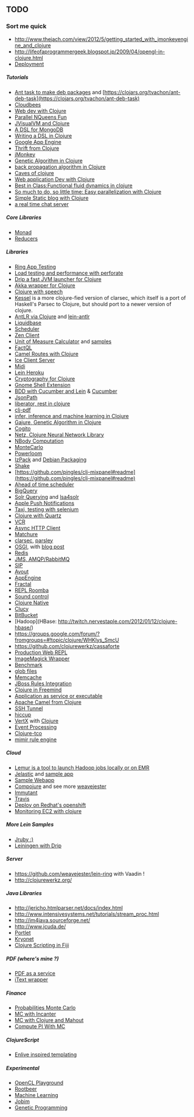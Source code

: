 ## TODO 

### Sort me quick
* http://www.thejach.com/view/2012/5/getting_started_with_jmonkeyengine_and_clojure
* http://lifeofaprogrammergeek.blogspot.jp/2009/04/opengl-in-clojure.html
* [Deployment](http://stackoverflow.com/questions/2915209/clojure-deployment)

##### Tutorials
* [Ant task to make deb packages](http://code.google.com/p/ant-deb-task/) and [https://clojars.org/tvachon/ant-deb-task](https://clojars.org/tvachon/ant-deb-task)
* [Cloudbees](http://earthly-powers.blogspot.jp/2011/10/using-lein-to-deploy-clojure-ring.html)
* [Web dev with Clojure](http://www.vijaykiran.com/2012/01/17/web-application-development-with-clojure-part-2/)
* [Parallel NQueens Fun](http://blog.mired.org/2011/03/easy-parallel-processing-in-clojure.html)
* [JVisualVM and Clojure](http://www.fatvat.co.uk/2009/05/jvisualvm-and-clojure.html)
* [A DSL for MongoDB](http://christophermaier.name/blog/2011/07/17/creating-a-query-dsl-using-clojure-and-mongodb)
* [Writing a DSL in Clojure](http://vrac.cgrand.net/DSL.pdf)
* [Google App Engine](http://www.hackers-with-attitude.com/2009/08/intertactive-programming-with-clojure.html)
* [Thrift from Clojure](http://thecomputersarewinning.com/post/simple-thrift-in-clojure/)
* [jMonkey](http://www.thejach.com/view/2012/5/getting_started_with_jmonkeyengine_and_clojure)
* [Genetic Algorithm in Clojure](http://ethanfast.com/2009/09/ga-framework/)
* [back propagation algorithm in Clojure](http://www.fatvat.co.uk/2009/06/back-propagation-algorithm-in-clojure.html)
* [Caves of clojure](http://stevelosh.com/blog/2012/07/caves-of-clojure-03-4/)
* [Web application Dev with Clojure](http://www.vijaykiran.com/2012/01/17/web-application-development-with-clojure-part-2/)
* [Best in Class:Functional fluid dynamics in clojure](http://www.bestinclass.dk/index.clj/2010/03/functional-fluid-dynamics-in-clojure.html)
* [So much to do, so little time: Easy parallelization with Clojure](http://blog.rguha.net/?p=153)
* [Simple Static blog with Clojure](http://thegeez.net/2012/03/15/static_blog_on_github_with_enlive.html)
* [a real time chat server](http://alexkehayias.tumblr.com/post/28783286946/a-simple-real-time-chat-server-using-clojure-and-aleph)

##### Core Libraries
* [Monad](https://github.com/clojure/algo.monads)
* [Reducers](http://clojure.com/blog/2012/05/08/reducers-a-library-and-model-for-collection-processing.html)

##### Libraries
* [Ring App Testing](https://github.com/xeqi/kerodon)
* [Load testing and performance with perforate](https://github.com/davidsantiago/perforate)
* [Drip a fast JVM launcher for Clojure](https://github.com/flatland/drip)
* [Akka wrapper for Clojure](https://github.com/gaverhae/okku)
* [Clojure with speech](https://github.com/klutometis/speech-recognition)
* [Kessel](https://github.com/apgwoz/kessel) is a more clojure-fied version of clarsec, which itself is a port of Haskell's Parsec to Clojure, but should port to a newer version of clojure.
* [AntLR via Clojure](http://briancarper.net/blog/554/antlr-via-clojure) and [lein-antlr](http://github.com/alexhall/lein-antlr)
* [Liquidbase](https://github.com/kumarshantanu/clj-liquibase)
* [Scheduler](https://github.com/Factual/timely)
* [Zen Client](https://github.com/rcampbell/zenclient)
* [Unit of Measure Calculator](https://github.com/martintrojer/frinj) and [samples](https://github.com/martintrojer/frinj/blob/master/src/frinj/examples.clj)
* [FactQL](https://github.com/dirtyvagabond/factql)
* [Camel Routes with Clojure](https://github.com/hmanish/clj-camel)
* [Ice Client Server](https://github.com/jblomo/iceclient)
* [Midi](https://github.com/pcsanwald/clojure-midi)
* [Lein Heroku](https://github.com/technomancy/lein-heroku)
* [Cryptography for Clojure](https://github.com/pjstadig/alice)
* [Gnome Shell Extension](https://github.com/technomancy/lein-gnome)	
* [BDD with Cucumber and Lein](https://github.com/nilswloka/lein-cucumber) & [Cucumber](http://www.matthewtodd.info/?p=112)
* [JsonPath](https://github.com/gga/json-path)
* [liberator, rest in clojure](https://github.com/clojure-liberator/liberator)
* [clj-pdf](https://github.com/yogthos/clj-pdf)
* [infer, inference and machine learning in Clojure](https://github.com/ssurgnier/infer)
* [Gajure, Genetic Algorithm in Clojure](https://github.com/Ejhfast/Gajure)
* [Cogito](http://liebke.github.com/cogito/)
* [Netz, Clojure Neural Network Library](https://github.com/nickewing/netz)
* [NBody Computation](https://github.com/farr/Clojure-Nbody-Library)
* [MonteCarlo](https://github.com/farr/mcmc-clojure)
* [Powerloom](https://github.com/davelambert/clojure-powerloom)
* [IzPack](https://github.com/kanayo/izpack) and [Debian Packaging](https://github.com/erickg/lein-debian)
* [Shake](http://sunng.info/blog/2012/09/shake-every-program-can-be-a-clojure-function/)
* [https://github.com/pingles/clj-mixpanel#readme](https://github.com/pingles/clj-mixpanel#readme)
* [Ahead of time scheduler](https://github.com/overtone/at-at)
* [BigQuery](https://github.com/forward/clj-bq)
* [Solr Querying](https://github.com/mattdeboard/Icarus) and [lsa4solr](https://github.com/algoriffic/lsa4solr)
* [Apple Push Notifications](https://github.com/HEROLABS/herolabs-apns)
* [Taxi, testing with selenium](https://github.com/semperos/clj-webdriver)
* [Clojure with Quartz](http://clojurequartz.info/articles/getting_started.html)
* [VCR](https://github.com/fredericksgary/vcr-clj)
* [Async HTTP Client](http://neotyk.github.com/http.async.client/)
* [Matchure](https://github.com/dcolthorp/matchure)
* [clarsec](https://github.com/jasonjckn/clarsec), [parsley](https://github.com/cgrand/parsley)
* [OSGI](https://github.com/aav/clojure.osgi), with [blog post](http://paudo.posterous.com/clojure-osgi)
* [Redis](https://github.com/wallrat/labs-redis-clojure)
* [JMS, AMQP/RabbitMQ](https://github.com/sbtourist/clamq)
* [SIP](https://github.com/Ruiyun/cljain)
* [Avout](https://github.com/AlexBaranosky/avout)
* [AppEngine](https://github.com/gcv/appengine-magic)
* [Fractal](http://clojurefun.wordpress.com/2012/08/30/mandelbrot-fractals/)
* [REPL Roomba](http://gigasquidsoftware.com/wordpress/?p=450)
* [Sound control](http://opensoundcontrol.org/implementation/osc-clj-clojure-osc-library)
* [Clojure Native](https://github.com/bagucode/clj-native)
* [Clucy](https://github.com/weavejester/clucy) 
* [BitBucket](https://github.com/ohpauleez/clj-bitbucket/tree/17467d27bf0dbd3b3f39290fa66c4201d788d8b0)
* [Hadoop](HBase: http://twitch.nervestaple.com/2012/01/12/clojure-hbase/)
* https://groups.google.com/forum/?fromgroups=#!topic/clojure/WHKlys_SmcU
* https://github.com/clojurewerkz/cassaforte
* [Production Web REPL](http://java.dzone.com/articles/clojure-production-web-repl)
* [ImageMagick Wrapper](https://github.com/neatonk/im4clj)
* [Benchmark](https://github.com/neatonk/criterium)
* [glob files](https://github.com/neatonk/clj-glob)
* [Memcache](http://clojurememcached.info/articles/getting_started.html)
* [JBoss Rules Integration](http://www.gettingcirrius.com/2010/12/using-jboss-rules-drools-in-clojure.html)
* [Clojure in Freemind](http://freemind.sourceforge.net/wiki/index.php/Plugins)
* [Application as service or executable](http://wrapper.tanukisoftware.com/doc/english/integrate.html#method1)
* [Apache Camel from Clojure](https://github.com/denlab/apache-camel-clojure)
* [SSH Tunnel](https://github.com/trampoline/clj-ssh-tunnel)
* [hiccup](https://github.com/weavejester/hiccup)
* [VertX](https://github.com/vert-x/vert.x) with [Clojure](https://gist.github.com/1578718)
* [Event Processing](https://github.com/pingles/clj-esper)
* [Clojure-tco](https://github.com/cjfrisz/clojure-tco)
* [mimir rule engine](https://github.com/hraberg/mimir)

##### Cloud
* [Lemur is a tool to launch Hadoop jobs locally or on EMR](https://github.com/TheClimateCorporation/lemur)
* [Jelastic](http://jelastic.com/ja/docs/clojure) and [sample app](https://github.com/cemerick/clojure-web-deploy-conj)
* [Sample Webapp](https://github.com/thurn/ackbar)
* [Compojure](https://github.com/weavejester/compojure) and see more [weavejester](https://github.com/weavejester)
* [Immutant](http://immutant.org/tutorials/installation/index.html)
* [Travis](http://about.travis-ci.org/docs/user/languages/clojure/)
* [Deploy on Redhat's openshift](http://sisciatech.tumblr.com/post/29614188595/webnoir-in-openshift)
* [Monitoring EC2 with clojure](http://paulosuzart.github.com/blog/2012/04/17/monitoring-ec2-with-clojure-and-server-stats/)

##### More Lein Samples
* [Jruby :)](https://github.com/jkutner/lein-jruby)
* [Leiningen with Drip](https://github.com/flatland/drip/wiki/Clojure)

##### Server
* https://github.com/weavejester/lein-ring with Vaadin !
* http://clojurewerkz.org/

##### Java Libraries
* http://jericho.htmlparser.net/docs/index.html
* http://www.intensivesystems.net/tutorials/stream_proc.html
* http://im4java.sourceforge.net/
* http://www.jcuda.de/
* [Portlet](https://github.com/jave/cljportlet)
* [Kryonet](http://code.google.com/p/kryonet/)
* [Clojure Scripting in Fiji](http://fiji.sc/wiki/index.php/Clojure_Scripting)

##### PDF (where's mine ?)
* [PDF as a service](https://github.com/yogthos/instant-pdf)
* [iText wrapper](https://github.com/yogthos/clj-pdf)

##### Finance
* [Probabilities Monte Carlo](http://richhickey.github.com/clojure-contrib/probabilities.monte-carlo-api.html)
* [MC with Incanter](http://data-sorcery.org/category/monte-carlo-simulation/)
* [MC with Clojure and Mahout](http://antoniogarrote.wordpress.com/2011/06/26/monte-carlo-integration-with-clojure-and-mahout/)
* [Compute PI With MC](http://alecbenzer.blogspot.jp/2010/07/computing-pi-with-monte-carlo-in.html)

##### ClojureScript
* [Enlive inspired templating](https://github.com/ckirkendall/enfocus)

##### Experimental
* [OpenCL Playground](https://github.com/hraberg/sleipnir)
* [Rootbeer](https://github.com/pcpratts/rootbeer1)
* [Machine Learning](https://github.com/sids/nerchuko)
* [Jobim](https://github.com/antoniogarrote/jobim)
* [Genetic Programming](https://github.com/lspector/Clojush)
